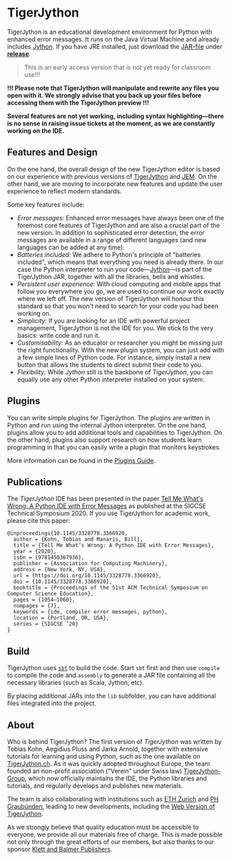 # TigerJython

TigerJython is an educational development environment for Python with enhanced error messages.  It runs on the Java 
Virtual Machine and already includes [Jython](https://www.jython.org/).  If you have JRE installed, just download 
the [JAR-file](https://github.com/Tiger-Jython/TigerJython/releases/download/v3.0-ea%2B5/TigerJython3-ea+6.jar) under 
[**release**](https://github.com/Tiger-Jython/TigerJython/releases/latest).

> This is an early access version that is not yet ready for classroom use!!!

**!!! Please note that TigerJython will manipulate and rewrite any files you open with it.  We strongly advise that you back up your files before accessing them with the TigerJython preview !!!**

**Several features are not yet working, including syntax highlighting&mdash;there is no sense in raising issue tickets
at the moment, as we are constantly working on the IDE.**


## Features and Design

On the one hand, the overall design of the new TigerJython editor is based on our experience with previous versions of [TigerJython](http://jython.tobiaskohn.ch/) and [JEM](https://jythonmusic.me/).  On the other hand, we are moving to incorporate new features and update the user experience to reflect modern standards.

Some key features include:

- _Error messages:_ Enhanced error messages have always been one of the foremost core features of TigerJython and are also a crucial part of the new version.  In addition to sophisticated error detection, the error messages are available in a range of different languages (and new languages can be added at any time).
- _Batteries included:_ We adhere to Python's principle of "batteries included", which means that everything you need is already there.  In our case the Python interpreter to run your code&mdash;[Jython](https://www.jython.org/)&mdash;is part of the TigerJython JAR, together with all the libraries, bells and whistles.
- _Persistent user experience:_ With cloud computing and mobile apps that follow you everywhere you go, we are used to continue our work exactly where we left off.  The new version of TigerJython will honour this standard so that you won't need to search for your code you had been working on.
- _Simplicity:_ If you are looking for an IDE with powerful project management, TigerJython is not the IDE for you.  We stick to the very basics: write code and run it.
- _Customisability:_ As an educator or researcher you might be missing just the right functionality.  With the new plugin system, you can just add with a few simple lines of Python code.  For instance, simply install a new button that allows the students to direct submit their code to you.
- _Flexibility:_ While _Jython_ still is the backbone of _TigerJython_, you can equally use any other Python interpreter installed on your system.


## Plugins

You can write simple plugins for TigerJython.  The plugins are written in Python and run using the internal Jython interpreter.  On the one hand, plugins allow you to add additional tools and capabilities to TigerJython.  On the other hand, plugins also support research on how students learn programming in that you can easily write a plugin that monitors keystrokes.

More information can be found in the [Plugins Guide](PLUGINS.md).



## Publications

The _TigerJython_ IDE has been presented in the paper 
[Tell Me What's Wrong: A Python IDE with Error Messages](https://dl.acm.org/doi/abs/10.1145/3328778.3366920)
as published at the SIGCSE Technical Symposium 2020.  If you use TigerJython for academic work, please cite this paper:
```
@inproceedings{10.1145/3328778.3366920,
  author = {Kohn, Tobias and Manaris, Bill},
  title = {Tell Me What’s Wrong: A Python IDE with Error Messages},
  year = {2020},
  isbn = {9781450367936},
  publisher = {Association for Computing Machinery},
  address = {New York, NY, USA},
  url = {https://doi.org/10.1145/3328778.3366920},
  doi = {10.1145/3328778.3366920},
  booktitle = {Proceedings of the 51st ACM Technical Symposium on Computer Science Education},
  pages = {1054–1060},
  numpages = {7},
  keywords = {ide, compiler error messages, python},
  location = {Portland, OR, USA},
  series = {SIGCSE ’20}
}
```


## Build

TigerJython uses [`sbt`](https://www.scala-sbt.org/) to build the code.  Start `sbt` first and then use
`compile` to compile the code and `assembly` to generate a JAR file containing all the necessary 
libraries (such as Scala, Jython, etc).

By placing additional JARs into the `lib` subfolder, you can have additional files integrated into the
project. 


## About

Who is behind TigerJython?  The first version of _TigerJython_ was written by Tobias Kohn, Aegidius Pluss and Jarka Arnold, together with extensive tutorials for learning and using Python, such as the one available on [TigerJython.ch](http://www.tigerjython.com/engl/index.php).  As it was quickly adopted throughout Europe, the team founded an non-profit association ("Verein" under Swiss law) [TigerJython-Group](http://tjgroup.ch/), which now officially maintains the IDE, the Python libraries and tutorials, and regularly develops and publishes new materials.

The team is also collaborating with institutions such as [ETH Zurich](https://www.abz.inf.ethz.ch/) and [PH Graubünden](https://phgr.ch/), leading to new developments, including the [Web Version of TigerJython](https://webtigerjython.ethz.ch/).

As we strongly believe that quality education must be accessible to everyone, we provide all our materials free of 
charge.  This is made possible not only through the great efforts of our members, but also thanks to our 
sponsor [Klett and Balmer Publishers](https://www.klett.ch/).
